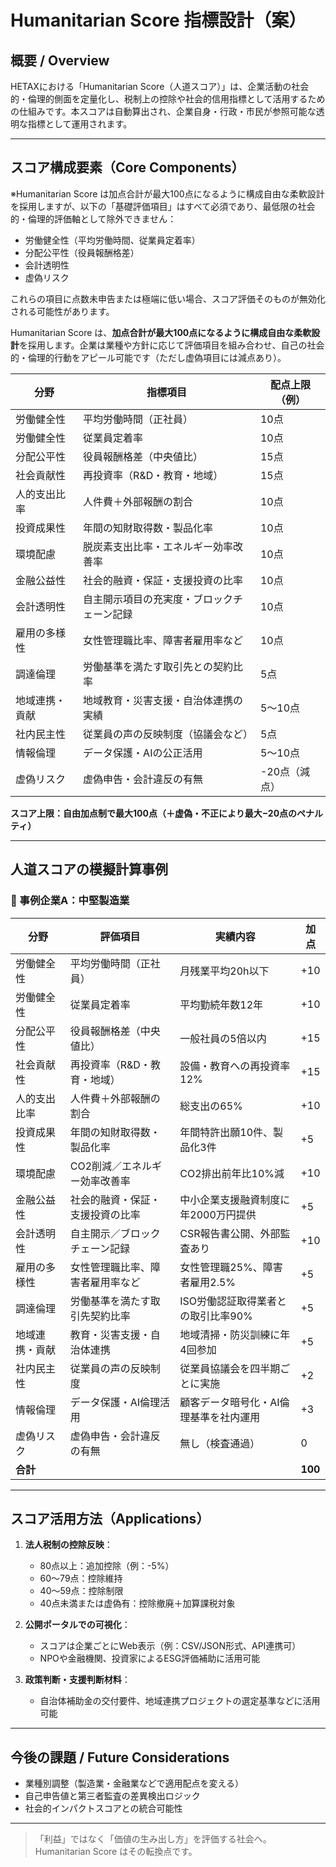 # Humanitarian Score 指標設計（案）

## 概要 / Overview

HETAXにおける「Humanitarian Score（人道スコア）」は、企業活動の社会的・倫理的側面を定量化し、税制上の控除や社会的信用指標として活用するための仕組みです。本スコアは自動算出され、企業自身・行政・市民が参照可能な透明な指標として運用されます。

---

## スコア構成要素（Core Components）

※Humanitarian Score は加点合計が最大100点になるように構成自由な柔軟設計を採用しますが、以下の「基礎評価項目」はすべて必須であり、最低限の社会的・倫理的評価軸として除外できません：

* 労働健全性（平均労働時間、従業員定着率）
* 分配公平性（役員報酬格差）
* 会計透明性
* 虚偽リスク

これらの項目に点数未申告または極端に低い場合、スコア評価そのものが無効化される可能性があります。

Humanitarian Score は、**加点合計が最大100点になるように構成自由な柔軟設計**を採用します。企業は業種や方針に応じて評価項目を組み合わせ、自己の社会的・倫理的行動をアピール可能です（ただし虚偽項目には減点あり）。

| 分野      | 指標項目                  | 配点上限（例）  |
| ------- | --------------------- | -------- |
| 労働健全性   | 平均労働時間（正社員）           | 10点      |
| 労働健全性   | 従業員定着率                | 10点      |
| 分配公平性   | 役員報酬格差（中央値比）          | 15点      |
| 社会貢献性   | 再投資率（R\&D・教育・地域）      | 15点      |
| 人的支出比率  | 人件費＋外部報酬の割合           | 10点      |
| 投資成果性   | 年間の知財取得数・製品化率         | 10点      |
| 環境配慮    | 脱炭素支出比率・エネルギー効率改善率    | 10点      |
| 金融公益性   | 社会的融資・保証・支援投資の比率      | 10点      |
| 会計透明性   | 自主開示項目の充実度・ブロックチェーン記録 | 10点      |
| 雇用の多様性  | 女性管理職比率、障害者雇用率など      | 10点      |
| 調達倫理    | 労働基準を満たす取引先との契約比率     | 5点       |
| 地域連携・貢献 | 地域教育・災害支援・自治体連携の実績    | 5〜10点    |
| 社内民主性   | 従業員の声の反映制度（協議会など）     | 5点       |
| 情報倫理    | データ保護・AIの公正活用         | 5〜10点    |
| 虚偽リスク   | 虚偽申告・会計違反の有無          | -20点（減点） |

**スコア上限：自由加点制で最大100点（＋虚偽・不正により最大−20点のペナルティ）**

---

## 人道スコアの模擬計算事例

### 🏢 事例企業A：中堅製造業
| 分野          | 評価項目                                | 実績内容                                         | 加点 |
|---------------|----------------------------------------|--------------------------------------------------|------|
| 労働健全性     | 平均労働時間（正社員）                   | 月残業平均20h以下                                | +10  |
| 労働健全性     | 従業員定着率                            | 平均勤続年数12年                                 | +10  |
| 分配公平性     | 役員報酬格差（中央値比）                  | 一般社員の5倍以内                                | +15  |
| 社会貢献性     | 再投資率（R&D・教育・地域）              | 設備・教育への再投資率12%                         | +15  |
| 人的支出比率    | 人件費＋外部報酬の割合                   | 総支出の65%                                       | +10  |
| 投資成果性     | 年間の知財取得数・製品化率               | 年間特許出願10件、製品化3件                        | +5   |
| 環境配慮       | CO2削減／エネルギー効率改善率            | CO2排出前年比10%減                               | +10  |
| 金融公益性     | 社会的融資・保証・支援投資の比率          | 中小企業支援融資制度に年2000万円提供               | +5   |
| 会計透明性     | 自主開示／ブロックチェーン記録            | CSR報告書公開、外部監査あり                        | +10  |
| 雇用の多様性    | 女性管理職比率、障害者雇用率など           | 女性管理職25%、障害者雇用2.5%                      | +5   |
| 調達倫理       | 労働基準を満たす取引先契約比率            | ISO労働認証取得業者との取引比率90%                | +5   |
| 地域連携・貢献   | 教育・災害支援・自治体連携                 | 地域清掃・防災訓練に年4回参加                      | +5   |
| 社内民主性     | 従業員の声の反映制度                      | 従業員協議会を四半期ごとに実施                     | +2   |
| 情報倫理       | データ保護・AI倫理活用                    | 顧客データ暗号化・AI倫理基準を社内運用             | +3   |
| 虚偽リスク      | 虚偽申告・会計違反の有無                  | 無し（検査通過）                                  | 0    |
| **合計**         |                                        |                                                  | **100** |

---

## スコア活用方法（Applications）

1. **法人税制の控除反映**：

   * 80点以上：追加控除（例：-5%）
   * 60〜79点：控除維持
   * 40〜59点：控除制限
   * 40点未満または虚偽有：控除撤廃＋加算課税対象

2. **公開ポータルでの可視化**：

   * スコアは企業ごとにWeb表示（例：CSV/JSON形式、API連携可）
   * NPOや金融機関、投資家によるESG評価補助に活用可能

3. **政策判断・支援判断材料**：

   * 自治体補助金の交付要件、地域連携プロジェクトの選定基準などに活用可能

---

## 今後の課題 / Future Considerations

* 業種別調整（製造業・金融業などで適用配点を変える）
* 自己申告値と第三者監査の差異検出ロジック
* 社会的インパクトスコアとの統合可能性

---

> 「利益」ではなく「価値の生み出し方」を評価する社会へ。Humanitarian Score はその転換点です。

